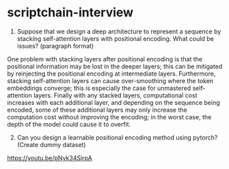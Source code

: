 # scriptchain-interview
1. Suppose that we design a deep architecture to represent a sequence by stacking self-attention layers with positional encoding. What could be issues? (paragraph format)

One problem with stacking layers after positional encoding is that the positional information may be lost in the deeper layers; this can be mitigated by reinjecting the positional encoding at intermediate layers. Furthermore, stacking self-attention layers can cause over-smoothing where the token embeddings converge; this is especially the case for unmastered self-attention layers.
Finally with any stacked layers, computational cost increases with each additional layer, and depending on the sequence being encoded, some of these additional layers may only increase the computation cost without improving the encoding; in the worst case, the depth of the model could cause it to overfit.

2. Can you design a learnable positional encoding method using pytorch? (Create dummy dataset)

https://youtu.be/pNyk34SjrpA
